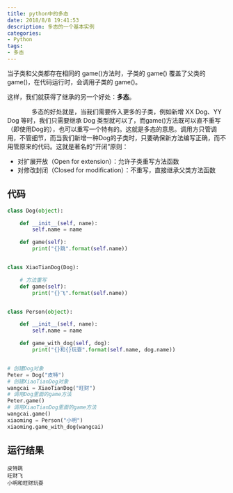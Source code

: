 ```yaml
---
title: python中的多态
date: 2018/8/8 19:41:53
description: 多态的一个基本实例
categories:
- Python
tags:
- 多态
---
```


当子类和父类都存在相同的 game()方法时，子类的 game() 覆盖了父类的 game()，在代码运行时，会调用子类的 game()。

这样，我们就获得了继承的另一个好处：**多态**。 

　　　　多态的好处就是，当我们需要传入更多的子类，例如新增 XX Dog、YY Dog 等时，我们只需要继承 Dog 类型就可以了，而game()方法既可以直不重写（即使用Dog的），也可以重写一个特有的。这就是多态的意思。调用方只管调用，不管细节，而当我们新增一种Dog的子类时，只要确保新方法编写正确，而不用管原来的代码。这就是著名的“开闭”原则：

- 对扩展开放（Open for extension）：允许子类重写方法函数
- 对修改封闭（Closed for modification）：不重写，直接继承父类方法函数

<!--more-->

## 代码

```python
class Dog(object):

    def __init__(self, name):
        self.name = name

    def game(self):
        print("{}跳".format(self.name))


class XiaoTianDog(Dog):

    # 方法重写
    def game(self):
        print("{}飞".format(self.name))


class Person(object):

    def __init__(self, name):
        self.name = name

    def game_with_dog(self, dog):
        print("{}和{}玩耍".format(self.name, dog.name))


# 创建Dog对象
Peter = Dog("皮特")
# 创建XiaoTianDog对象
wangcai = XiaoTianDog("旺财")
# 调用Dog里面的game方法
Peter.game()
# 调用XiaoTianDog里面的game方法
wangcai.game()
xiaoming = Person("小明")
xiaoming.game_with_dog(wangcai)
```

## 运行结果

```
皮特跳
旺财飞
小明和旺财玩耍
```

